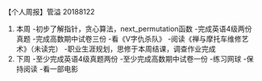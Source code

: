 【个人周报】管溢 20188122

1. 本周
  -初步了解指针，贪心算法，next_permutation函数
  -完成英语4级两份真题
  -完成高数期中试卷三份
  -看《V字仇杀队》
  -阅读《禅与摩托车维修艺术》（未读完）
  -职业生涯规划，思修于本周结课，调查作业完成
2. 下周
  -至少完成英语4级真题两份
  -至少完成高数期中试卷一份
  -练习网球
  -保持阅读
  -看一部电影

